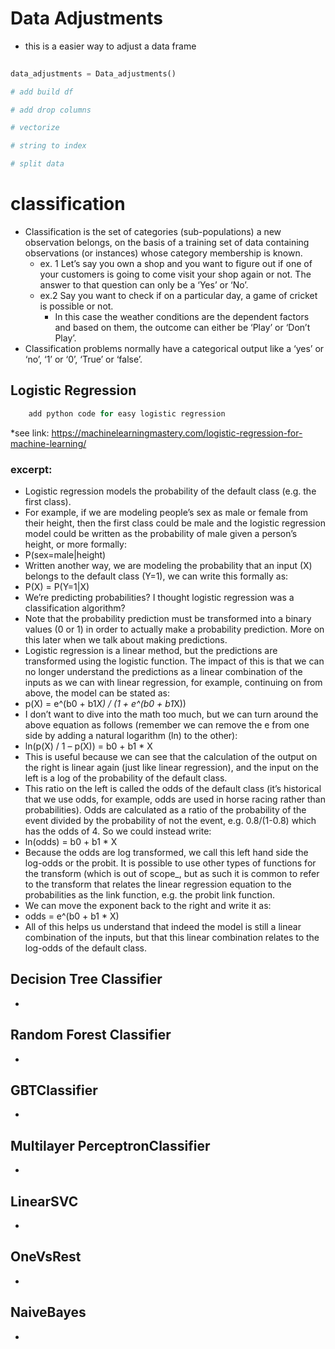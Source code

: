 # Data Adjustments
* this is a  easier way to adjust a data frame
``` python
    
data_adjustments = Data_adjustments()

# add build df

# add drop columns

# vectorize

# string to index

# split data


```

# classification 
* Classification is the set of categories (sub-populations) a new observation belongs, on the basis of a training set of data containing observations (or instances) whose category membership is known.
    * ex. 1 Let’s say you own a shop and you want to figure out if one of your customers is going to come visit your shop again or not. The answer to that question can only be a ‘Yes’ or ‘No’.
    * ex.2 Say you want to check if on a particular day, a game of cricket is possible or not.
        * In this case the weather conditions are the dependent factors and based on them, the outcome can either be ‘Play’ or ‘Don’t Play’.
* Classification problems normally have a categorical output like a ‘yes’ or ‘no’, ‘1’ or ‘0’, ‘True’ or ‘false’.



## Logistic Regression
```python
    add python code for easy logistic regression
```
*see link:  https://machinelearningmastery.com/logistic-regression-for-machine-learning/
### excerpt: 
* Logistic regression models the probability of the default class (e.g. the first class).
* For example, if we are modeling people’s sex as male or female from their height, then the first class could be male and the logistic regression model could be written as the probability of male given a person’s height, or more formally:
* P(sex=male|height)
* Written another way, we are modeling the probability that an input (X) belongs to the default class (Y=1), we can write this formally as:
* P(X) = P(Y=1|X)
* We’re predicting probabilities? I thought logistic regression was a classification algorithm?
* Note that the probability prediction must be transformed into a binary values (0 or 1) in order to actually make a probability prediction. More on this later when we talk about making predictions.
* Logistic regression is a linear method, but the predictions are transformed using the logistic function. The impact of this is that we can no longer understand the predictions as a linear combination of the inputs as we can with linear regression, for example, continuing on from above, the model can be stated as:
* p(X) = e^(b0 + b1*X) / (1 + e^(b0 + b1*X))
* I don’t want to dive into the math too much, but we can turn around the above equation as follows (remember we can remove the e from one side by adding a natural logarithm (ln) to the other):
* ln(p(X) / 1 – p(X)) = b0 + b1 * X
* This is useful because we can see that the calculation of the output on the right is linear again (just like linear regression), and the input on the left is a log of the probability of the default class.
* This ratio on the left is called the odds of the default class (it’s historical that we use odds, for example, odds are used in horse racing rather than probabilities). Odds are calculated as a ratio of the probability of the event divided by the probability of not the event, e.g. 0.8/(1-0.8) which has the odds of 4. So we could instead write:
* ln(odds) = b0 + b1 * X
* Because the odds are log transformed, we call this left hand side the log-odds or the probit. It is possible to use other types of functions for the transform (which is out of scope_, but as such it is common to refer to the transform that relates the linear regression equation to the probabilities as the link function, e.g. the probit link function.
* We can move the exponent back to the right and write it as:
* odds = e^(b0 + b1 * X)
* All of this helps us understand that indeed the model is still a linear combination of the inputs, but that this linear combination relates to the log-odds of the default class.





## Decision Tree Classifier
* 

## Random Forest Classifier
* 

## GBTClassifier
*

## Multilayer PerceptronClassifier
* 

## LinearSVC
* 

## OneVsRest
* 

## NaiveBayes
*
